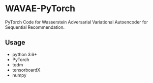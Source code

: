 # WAVAE-PyTorch
PyTorch Code for Wasserstein Adversarial Variational Autoencoder for Sequential Recommendation.


## Usage
- python 3.6+
- PyTorch
- tqdm
- tensorboardX
- numpy